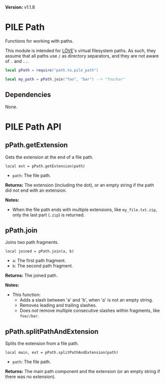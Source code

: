 **Version:** v1.1.8

# PILE Path

Functions for working with paths.

This module is intended for [LÖVE](https://www.love2d.org/)'s virtual filesystem paths. As such, they assume that all paths use `/` as directory separators, and they are not aware of `.` and `..`.


```lua
local pPath = require("path.to.pile_path")

local my_path = pPath.join("foo", "bar") --> "foo/bar"
```


## Dependencies

None.


# PILE Path API

## pPath.getExtension

Gets the extension at the end of a file path.

`local ext = pPath.getExtension(path)`

* `path`: The file path.

**Returns:** The extension (including the dot), or an empty string if the path did not end with an extension.

**Notes:**

* When the file path ends with multiple extensions, like `my_file.txt.zip`, only the last part (`.zip`) is returned.


## pPath.join

Joins two path fragments.

`local joined = pPath.join(a, b)`

* `a`: The first path fragment.
* `b`: The second path fragment.

**Returns:** The joined path.

**Notes:**

* This function:
  * Adds a slash between 'a' and 'b', when 'a' is not an empty string.
  * Removes leading and trailing slashes.
  * Does *not* remove multiple consecutive slashes within fragments, like `foo//bar`.


## pPath.splitPathAndExtension

Splits the extension from a file path.

`local main, ext = pPath.splitPathAndExtension(path)`

* `path`: The file path.

**Returns:** The main path component and the extension (or an empty string if there was no extension).

